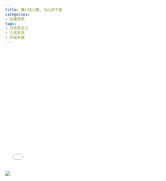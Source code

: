 ```yaml
---
title: 骡儿往上瞧, 马儿向下看
categories:
- 左翼思想
tags:
- 马克思主义
- 人民史观
- 阶级矛盾
---
```


<div style="position: relative; width: 100%; height: 0; padding-bottom: 75%;">
    <iframe src="//player.bilibili.com/player.html?aid=743386061&bvid=BV17k4y1N71w&cid=1198243272&page=1"  scrolling="no" border="0" frameborder="no" framespacing="0" allowfullscreen="true" style="position: absolute; width: 100%; height: 100%; left: 0; top: 0;"></iframe>
</div>

![](https://s2.loli.net/2023/08/12/BXRmYIakKQ1tMg8.jpg)